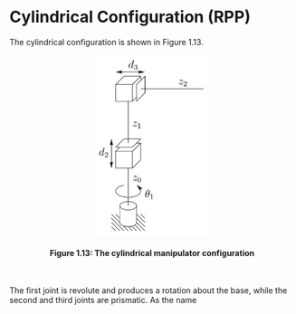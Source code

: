 &emsp;
# Cylindrical Configuration (RPP)

The cylindrical configuration is shown in Figure 1.13. 

<div align=center>
    <img src="imgs/1.13.png" width=200>
    <h4>Figure 1.13: The cylindrical manipulator configuration<h>
</div>

&emsp;

The first joint is revolute and produces a rotation about the base, while the second and third joints are prismatic. As the name
